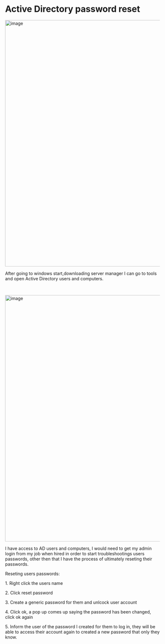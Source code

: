 # Active Directory password reset
<p align="center">


<p>
<img width="1280" height="800" alt="image" src="https://github.com/user-attachments/assets/8a140555-e3d6-43db-8181-bece4a2b9496" />
</p>
<p>
After going to windows start,downloading server manager I can go to tools and open Active Directory users and computers. 
</p>
<br />

<p>
<img width="1280" height="800" alt="image" src="https://github.com/user-attachments/assets/90c1bd97-b306-4499-97c4-fc33e8b078a2" />

</p>
<p>
I have access to AD users and computers, I would need to get my admin login from my job when hired in order to start troubleshootings users passwords, other then that I have the process of ultimately reseting their passwords. 
<p>  
</p><p> </p>
Reseting users passwords:    <p> </p>                                                                                 1. Right click the users name   <p> </p>                                                                              
2. Click reset password <p> </p>
3. Create a generic password for them and unlcock user account <p/> </p> 
4. Click ok, a pop up comes up saying the password has been changed, click ok again <p/> <p/> 
5. Inform the user of the password I created for them to log in, they will be able to access their account again to created a new password that only they know. 

